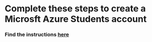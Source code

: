 # Complete these steps to create a Microsft Azure Students account

### Find the instructions [here]("https://github.com/MSPImpact/AzureDays/blob/master/D5:Machine_Learning_and_Video_Indexer_using_Microsoft_Azure/azure_account/Azureacount.pdf")
